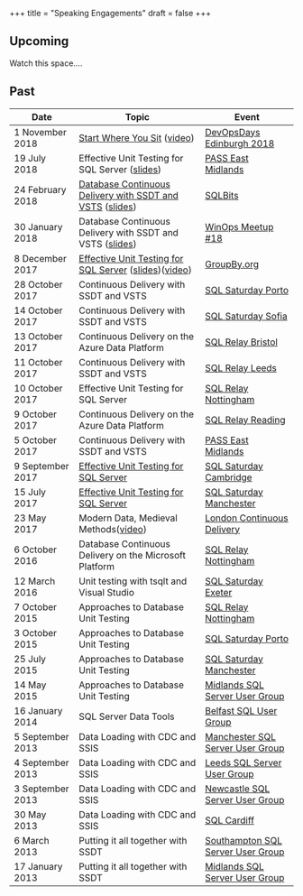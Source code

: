 +++
title = "Speaking Engagements"
draft = false
+++

## Upcoming

Watch this space....




## Past

|Date       |Topic                              |Event
|-----------|-----------------------------------|------------------------------------------------------------|
|1 November 2018| [Start Where You Sit](https://www.devopsdays.org/events/2018-edinburgh/program/gavin-campbell/) ([video](https://www.youtube.com/watch?v=EMapODiCcaE)) | [DevOpsDays Edinburgh 2018](https://www.devopsdays.org/events/2018-edinburgh/welcome/)|
|19 July 2018|Effective Unit Testing for SQL Server ([slides](http://arapaima.uk/presentations/slides-tsqlt-groupby/))|[PASS East Midlands](https://www.meetup.com/PASSEastMidlands/events/252558555/)
|24 February 2018|[Database Continuous Delivery with SSDT and VSTS](https://sqlbits.com/Sessions/Event17/Database_Continuous_Delivery_with_SSDT_and_VSTS) ([slides](http://arapaima.uk/presentations/database-cd-sqlbits-2018/))|[SQLBits](https://sqlbits.com/)
|30 January 2018|Database Continuous Delivery with SSDT and VSTS ([slides](http://arapaima.uk/presentations/ssdt-vsts-winops18/))|[WinOps Meetup #18](https://www.meetup.com/WinOps/events/245497188/)
|8 December 2017|[Effective Unit Testing for SQL Server](https://groupby.org/conference-session-abstracts/effective-unit-testing-for-sql-server/) ([slides](http://arapaima.uk/presentations/slides-tsqlt-groupby/))([video](https://www.youtube.com/watch?v=zF6tmUwwkuo))|[GroupBy.org](https://groupby.org/)
|28 October 2017|Continuous Delivery with SSDT and VSTS|[SQL Saturday Porto](http://www.sqlsaturday.com/685/eventhome.aspx)
|14 October 2017|Continuous Delivery with SSDT and VSTS|[SQL Saturday Sofia](http://www.sqlsaturday.com/642/eventhome.aspx)
|13 October 2017|Continuous Delivery on the Azure Data Platform|[SQL Relay Bristol](https://www.sqlrelay.co.uk/)
|11 October 2017|Continuous Delivery with SSDT and VSTS|[SQL Relay Leeds](https://www.sqlrelay.co.uk/)
|10 October 2017|Effective Unit Testing for SQL Server|[SQL Relay Nottingham](https://www.sqlrelay.co.uk/)
|9 October 2017|Continuous Delivery on the Azure Data Platform| [SQL Relay Reading](https://www.sqlrelay.co.uk/)
|5 October 2017|Continuous Delivery with SSDT and VSTS|[PASS East Midlands](https://www.meetup.com/PASSEastMidlands/events/234773437/)
|9 September 2017|[Effective Unit Testing for SQL Server](http://www.sqlsaturday.com/632/Sessions/Details.aspx?sid=63722)|[SQL Saturday Cambridge](http://www.sqlsaturday.com/632/EventHome.aspx)
|15 July 2017|[Effective Unit Testing for SQL Server](http://www.sqlsaturday.com/645/Sessions/Details.aspx?sid=62532)|[SQL Saturday Manchester](http://www.sqlsaturday.com/645/EventHome.aspx)
|23 May 2017|Modern Data, Medieval Methods([video](https://vimeo.com/channels/londoncd/219012736))|[London Continuous Delivery](https://www.meetup.com/London-Continuous-Delivery/events/239299249/)|
|6 October 2016|Database Continuous Delivery on the Microsoft Platform|[SQL Relay Nottingham](http://www.sqlrelay.co.uk/event/sql-relay-2015-nottingham/)
|12 March 2016|Unit testing with tsqlt and Visual Studio|[SQL Saturday Exeter](http://www.sqlsaturday.com/496/EventHome.aspx)
|7 October 2015|Approaches to Database Unit Testing|[SQL Relay Nottingham](http://www.sqlrelay.co.uk/event/sql-relay-2015-nottingham/)
|3 October 2015|Approaches to Database Unit Testing|[SQL Saturday Porto](http://www.sqlsaturday.com/429/eventhome.aspx)
|25 July 2015|Approaches to Database Unit Testing|[SQL Saturday Manchester](http://www.sqlsaturday.com/418/eventhome.aspx)
|14 May 2015|Approaches to Database Unit Testing|[Midlands SQL Server User Group](http://www.sqlmidlands.com)
|16 January 2014|SQL Server Data Tools|[Belfast SQL User Group](http://belfast.sqlpass.org/)
|5 September 2013|Data Loading with CDC and SSIS|[Manchester SQL Server User Group](http://manssug.sqlpass.org)
|4 September 2013|Data Loading with CDC and SSIS|[Leeds SQL Server User Group](https://sqlserverfaq.com/blog/2016/10/09/leeds-sql-server-user-group/)
|3 September 2013|Data Loading with CDC and SSIS|[Newcastle SQL Server User Group](http://manssug.sqlpass.org)
|30 May 2013|Data Loading with CDC and SSIS|[SQL Cardiff](http://www.meetup.com/Cardiff-SQL-Server-User-Group/)
|6 March 2013|Putting it all together with SSDT|[Southampton SQL Server User Group](http://sqlsoton.org/)
|17 January 2013|Putting it all together with SSDT|[Midlands SQL Server User Group](http://www.sqlmidlands.com)
